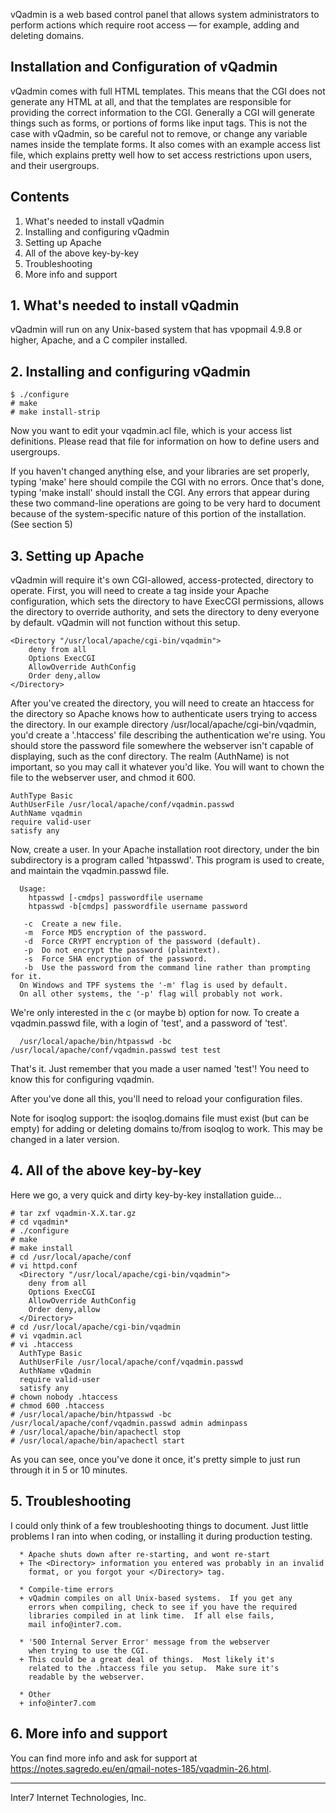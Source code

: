 vQadmin is a web based control panel that allows system administrators to perform actions which require root access — for example, adding and deleting domains.

Installation and Configuration of vQadmin
------------------------------------------------------------------------------

vQadmin comes with full HTML templates.  This means that the CGI
does not generate any HTML at all, and that the templates
are responsible for providing the correct information to the CGI.
Generally a CGI will generate things such as forms, or portions
of forms like input tags.  This is not the case with vQadmin, so
be careful not to remove, or change any variable names inside
the template forms.  It also comes with an example access list file,
which explains pretty well how to set access restrictions upon users,
and their usergroups.

##  Contents
1.  What's needed to install vQadmin
2.  Installing and configuring vQadmin
3.  Setting up Apache
4.  All of the above key-by-key
5.  Troubleshooting
6.  More info and support

## 1.  What's needed to install vQadmin
vQadmin will run on any Unix-based system that has
vpopmail 4.9.8 or higher, Apache, and a C compiler installed.

## 2.  Installing and configuring vQadmin
```
$ ./configure 
# make
# make install-strip
```
Now you want to edit your vqadmin.acl file, which is your access list
definitions.  Please read that file for information on how to define users
and usergroups.

If you haven't changed anything else, and your libraries are set properly,
typing 'make' here should compile the CGI with no errors.  Once that's done,
typing 'make install' should install the CGI.  Any errors that appear during
these two command-line operations are going to be very hard to document
because of the system-specific nature of this portion of the installation.
(See section 5)

## 3. Setting up Apache

vQadmin will require it's own CGI-allowed, access-protected,
directory to operate.  First, you will need to create a <Directory>
tag inside your Apache configuration, which sets the directory
to have ExecCGI permissions, allows the directory to override
authority, and sets the directory to deny everyone by default.
vQadmin will not function without this setup.
```
<Directory "/usr/local/apache/cgi-bin/vqadmin">
    deny from all
    Options ExecCGI
    AllowOverride AuthConfig
    Order deny,allow
</Directory>
```
After you've created the directory, you will need to create an
htaccess for the directory so Apache knows how to authenticate
users trying to access the directory.  In our example directory
/usr/local/apache/cgi-bin/vqadmin, you'd create a '.htaccess' file
describing the authentication we're using.  You should store the
password file somewhere the webserver isn't capable of displaying,
such as the conf directory.  The realm (AuthName) is not important,
so you may call it whatever you'd like.  You will want to chown
the file to the webserver user, and chmod it 600.
```
AuthType Basic
AuthUserFile /usr/local/apache/conf/vqadmin.passwd
AuthName vqadmin
require valid-user
satisfy any
```
Now, create a user.  In your Apache installation root directory, under
the bin subdirectory is a program called 'htpasswd'.  This program is used
to create, and maintain the vqadmin.passwd file.
```
  Usage:
	htpasswd [-cmdps] passwordfile username
	htpasswd -b[cmdps] passwordfile username password

   -c  Create a new file.
   -m  Force MD5 encryption of the password.
   -d  Force CRYPT encryption of the password (default).
   -p  Do not encrypt the password (plaintext).
   -s  Force SHA encryption of the password.
   -b  Use the password from the command line rather than prompting for it.
  On Windows and TPF systems the '-m' flag is used by default.
  On all other systems, the '-p' flag will probably not work.
```
We're only interested in the c (or maybe b) option for now.
To create a vqadmin.passwd file, with a login of 'test', and a
password of 'test'.
```
  /usr/local/apache/bin/htpasswd -bc /usr/local/apache/conf/vqadmin.passwd test test
```
That's it.  Just remember that you made a user named 'test'!  You need
to know this for configuring vqadmin.

After you've done all this, you'll need to reload your configuration
files.

Note for isoqlog support: the isoqlog.domains file must exist (but can be
empty) for adding or deleting domains to/from isoqlog to work.  This may
be changed in a later version.

## 4.  All of the above key-by-key

Here we go, a very quick and dirty key-by-key installation guide...
```
# tar zxf vqadmin-X.X.tar.gz 
# cd vqadmin* 
# ./configure
# make
# make install
# cd /usr/local/apache/conf
# vi httpd.conf
  <Directory "/usr/local/apache/cgi-bin/vqadmin">
    deny from all
    Options ExecCGI 
    AllowOverride AuthConfig
    Order deny,allow
  </Directory>
# cd /usr/local/apache/cgi-bin/vqadmin
# vi vqadmin.acl
# vi .htaccess
  AuthType Basic
  AuthUserFile /usr/local/apache/conf/vqadmin.passwd
  AuthName vQadmin
  require valid-user
  satisfy any
# chown nobody .htaccess
# chmod 600 .htaccess
# /usr/local/apache/bin/htpasswd -bc /usr/local/apache/conf/vqadmin.passwd admin adminpass
# /usr/local/apache/bin/apachectl stop 
# /usr/local/apache/bin/apachectl start 
```
As you can see, once you've done it once, it's pretty simple to just run
through it in 5 or 10 minutes.

## 5.  Troubleshooting

I could only think of a few troubleshooting things to document.
Just little problems I ran into when coding, or installing it during
production testing.
```
  * Apache shuts down after re-starting, and wont re-start
  + The <Directory> information you entered was probably in an invalid
    format, or you forgot your </Directory> tag. 
   
  * Compile-time errors
  + vQadmin compiles on all Unix-based systems.  If you get any
    errors when compiling, check to see if you have the required
    libraries compiled in at link time.  If all else fails,
    mail info@inter7.com.
 
  * '500 Internal Server Error' message from the webserver
    when trying to use the CGI.
  + This could be a great deal of things.  Most likely it's
    related to the .htaccess file you setup.  Make sure it's
    readable by the webserver.

  * Other
  + info@inter7.com
```

## 6. More info and support

You can find more info and ask for support at https://notes.sagredo.eu/en/qmail-notes-185/vqadmin-26.html.

------------------------------------------------------------------------------
Inter7 Internet Technologies, Inc.
